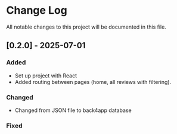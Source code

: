 # Change Log
All notable changes to this project will be documented in this file.
 
## [0.2.0] - 2025-07-01
### Added
- Set up project with React
- Added routing between pages (home, all reviews with filtering).
### Changed
- Changed from JSON file to back4app database
### Fixed

